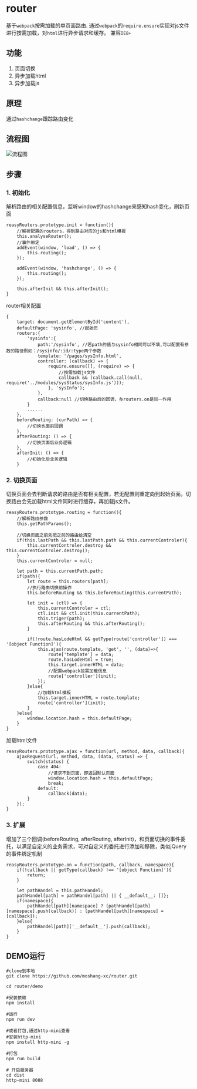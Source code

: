   
# router
基于`webpack`按需加载的单页面路由.
通过`webpack`的`require.ensure`实现对js文件进行按需加载，对`html`进行异步请求和缓存。
兼容`IE8+`

## 功能

 1. 页面切换
 2. 异步加载html
 3. 异步加载js

## 原理
通过`hashchange`跟踪路由变化

## 流程图
![流程图](https://github.com/moshang-xc/router/blob/master/demo/src/common/img/router.png)

## 步骤
### 1. 初始化
解析路由的相关配置信息，监听window的hashchange来感知hash变化，刷新页面
```
reasyRouters.prototype.init = function(){
	//解析配置的routers，得到路由对应的js和html模板
	this.analyseRouter();
	//事件绑定
	addEvent(window, 'load', () => {
		this.routing();
	});

	addEvent(window, 'hashchange', () => {
		this.routing();
	});

	this.afterInit && this.afterInit();
}
```

router相关配置
```
{
	target: document.getElementById('content'),
	defaultPage: 'sysinfo', //起始页
	routers:{ 
		'sysinfo':{ 
			path:'/sysinfo', //若path的值与sysinfo相同可以不填,可以配置有参数的路径例如：/sysinfo/:id/:type两个参数
			template: '/pages/sysInfo.html',
			controller: (callback) => {
				require.ensure([], (require) => {
					//按需加载js文件
					callback && (callback.call(null, require('../modules/sysStatus/sysInfo.js')));
				}, 'sysInfo');
			},
			callback:null //切换路由后的回调，与routers.on是同一作用
		}
        ......
	},
	beforeRouting: (curPath) => {
		//切换也面前回调
    },
	afterRouting: () => {
		//切换页面后业务逻辑
    },
	afterInit: () => {
		//初始化后业务逻辑
    }
```
### 2. 切换页面
切换页面会去判断请求的路由是否有相关配置，若无配置则重定向到起始页面。切换路由会先加载html文件同时进行缓存，再加载js文件。
```
reasyRouters.prototype.routing = function(){
	//解析路由参数
	this.getPathParams();

	//切换页面之前先把之前的路由给清空
	if(this.lastPath && this.lastPath.path && this.currentControler){
		this.currentControler.destroy && this.currentControler.destroy(); 
	}
	this.currentControler = null;

	let path = this.currentPath.path;
	if(path){
		let route = this.routers[path];
		//执行路由切换前操作
		this.beforeRouting && this.beforeRouting(this.currentPath);

		let init = (ctl) => {
			this.currentControler = ctl;
			ctl.init && ctl.init(this.currentPath);
			this.triger(path);
			this.afterRouting && this.afterRouting();
		}

		if(!route.hasLodeHtml && getType(route['controller']) === '[object Function]'){
			this.ajax(route.template, 'get', '', (data)=>{
				route['template'] = data;
				route.hasLodeHtml = true;
				this.target.innerHTML = data;
                //配置webpack按需加载信息
				route['controller'](init);		
			});
		}else{
			//加载html模板
			this.target.innerHTML = route.template;
			route['controller'](init);
		}
	}else{
		window.location.hash = this.defaultPage;
	}
}
```
加载html文件
```
reasyRouters.prototype.ajax = function(url, method, data, callback){
	ajaxRequest(url, method, data, (data, status) => {
		switch(status) {
			case 404:                    
				//请求不到页面，即返回默认页面
				window.location.hash = this.defaultPage;
				break;
			default:  
				callback(data);
		}
	});
}
```
### 3. 扩展
增加了三个回调(beforeRouting, afterRouting, afterInit)，和页面切换的事件委托，以满足自定义的业务需求，可对自定义的委托进行添加和移除，类似jQuery的事件绑定机制
```
reasyRouters.prototype.on = function(path, callback, namespace){
	if(!callback || getType(callback) !== '[object Function]'){
		return;
	}

	let pathHandel = this.pathHandel;
	pathHandel[path] = pathHandel[path] || { __default__: []};
	if(namespace){
		pathHandel[path][namespace] ? (pathHandel[path][namespace].push(callback)) : (pathHandel[path][namespace] = [callback]);
	}else{
		pathHandel[path]['__default__'].push(callback);
	}
}
```
## DEMO运行
```
#clone到本地
git clone https://github.com/moshang-xc/router.git

cd router/demo

#安装依赖
npm install 

#运行
npm run dev

#或者打包,通过http-mini查看
#安装http-mini
npm install http-mini -g

#打包
npm run build

# 开启服务器
cd dist 
http-mini 8088
```
